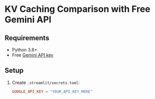 # KV Caching Comparison with Free Gemini API

## Requirements
- Python 3.8+
- Free [Gemini API key](https://ai.google.dev/)

## Setup
1. Create `.streamlit/secrets.toml`:
   ```toml
   GOOGLE_API_KEY = "YOUR_API_KEY_HERE"
